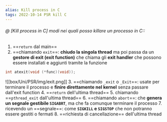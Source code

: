```yaml
---
alias: Kill process in C
tags: 2022-10-14 PSR kill C
---
```


###### @ [Kill process in C] modi nei quali posso killare un processo in C::
1. ==`return` dal main==
2. ==chiamando `exit`==: **chiudo la singola thread** ma poi passa da un **gestore di exit (exit function)** che chiama gli **exit handler** che possono essere installati e aggiunti tramite la funzione
```c
int atexit(void (*func)(void));
```
![[box/Uni/PSR/img/exit.png]]
3. ==chiamando `_exit` o `_Exit`==: usate per terminare il processo e **finire direttamente nel kernel** senza passare dall'exit function
4. ==`return` dell'ultima thread==
5. chiamando ==`pthread_exit` dall'ultima thread==
6. ==chiamando `abort`==: che **genera un segnale gestibile `SIGABRT`**, ma che fa comunque terminare il processo
7. ricevendo un ==segnale==: come **`SIGKILL` e `SIGSTOP`** che non potranno essere gestiti o fermati
8. ==richiesta di cancellazione== dell'ultima thread